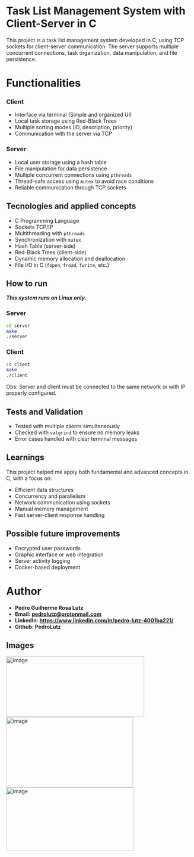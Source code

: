 # Task List Management System with Client-Server in C

This project is a task list management system developed in C, using TCP sockets for client-server communication. The server supports multiple concurrent connections, task organization, data manipulation, and file persistence.

# Functionalities

### Client
- Interface via terminal (Simple and organized UI)
- Local task storage using Red-Black Trees
- Multiple sorting modes (ID, description, priority)
- Communication with the server via TCP

### Server
- Local user storage using a hash table
- File manipulation for data persistence
- Multiple concurrent connections using `pthreads`
- Thread-safe access using `mutex` to avoid race conditions
- Reliable communication through TCP sockets

## Tecnologies and applied concepts
- C Programming Language
- Sockets TCP/IP
- Multithreading with `pthreads`
- Synchronization with `mutex`
- Hash Table (server-side)
- Red-Black Trees (client-side)
- Dynamic memory allocation and deallocation
- File I/O in C (`fopen`, `fread`, `fwrite`, etc.)

## How to run
***This system runs on Linux only.***
### Server
```bash
cd server
make
./server
```
### Client
```bash
cd client
make
./client
```
Obs: Server and client must be connected to the same network or with IP properly configured.

## Tests and Validation
- Tested with multiple clients simultaneously
- Checked with `valgrind` to ensure no memory leaks
- Error cases handled with clear terminal messages

## Learnings
This project helped me apply both fundamental and advanced concepts in C, with a focus on:
- Efficient data structures
- Concurrency and parallelism
- Network communication using sockets
- Manual memory management
- Fast server-client response handling

## Possible future improvements
- Encrypted user passwords
- Graphic interface or web integration
- Server activity logging
- Docker-based deployment

# Author
- **Pedro Guilherme Rosa Lutz**
- **Email: pedrolutz@protonmail.com**
- **LinkedIn: https://www.linkedin.com/in/pedro-lutz-4001ba221/**
- **Github: PedroLutz**

## Images
<img width="372" height="163" alt="image" src="https://github.com/user-attachments/assets/659922c6-4f35-432a-beed-7809f155204e" />
<img width="342" height="189" alt="image" src="https://github.com/user-attachments/assets/648555f6-5052-4ffe-99ab-082825bbbead" />
<img width="345" height="170" alt="image" src="https://github.com/user-attachments/assets/63a8e728-559a-4b38-a02c-96747c2dcb57" />

